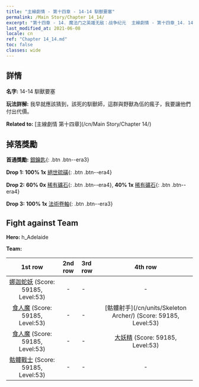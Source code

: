 ```yaml
---
title: "主線劇情 - 第十四章 - 14-14 馴獸要塞"
permalink: /Main Story/Chapter 14_14/
excerpt: "第十四章 - 14. 魔法门之英雄无敌：战争纪元  主線劇情 - 第十四章_14. 14-14 馴獸要塞"
last_modified_at: 2021-06-08
locale: cn
ref: "Chapter 14_14.md"
toc: false
classes: wide
---
```


## 詳情

 **名字:** 14-14 馴獸要塞

 **玩法詳解:** 我早就應該猜到，該死的馴獸師，這群與野獸為伍的瘋子，我要讓他們付出代價。

 **Related to:** [主線劇情 第十四章](/cn/Main Story/Chapter 14/)

## 掉落獎勵

 **首通獎勵:** [銀鑰匙](/cn/Items/con_693/){: .btn .btn--era3}

 **Drop 1:** **100% 1x** [絕世硫磺](/cn/Items/mat_50/){: .btn .btn--era4}

 **Drop 2:** **60% 0x** [稀有礦石](/cn/Items/mat_40/){: .btn .btn--era4}, **40% 1x** [稀有礦石](/cn/Items/mat_40/){: .btn .btn--era4}

 **Drop 3:** **100% 1x** [法術卷軸](/cn/Items/con_694/){: .btn .btn--era3}


## Fight against Team
 **Hero:** h_Adelaide

 **Team:**


  | 1st row | 2nd row | 3rd row | 4th row |
  |:----:|:----:|:----|:----:|
  | [娜迦蛇妖](/cn/units/Naga/) (Score: 59185, Level:53)  | - | - | - |
  | [食人魔](/cn/units/Ogre/) (Score: 59185, Level:53)  | - | - | [骷髏射手](/cn/units/Skeleton Archer/) (Score: 59185, Level:53)  |
  | [食人魔](/cn/units/Ogre/) (Score: 59185, Level:53)  | - | - | [大妖精](/cn/units/Gremlin/) (Score: 59185, Level:53)  |
  | [骷髏戰士](/cn/units/Skeleton/) (Score: 59185, Level:53)  | - | - | - |



